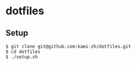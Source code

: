 # dotfiles

## Setup

```
$ git clone git@github.com:kami-zh/dotfiles.git
$ cd dotfiles
$ ./setup.sh
```

